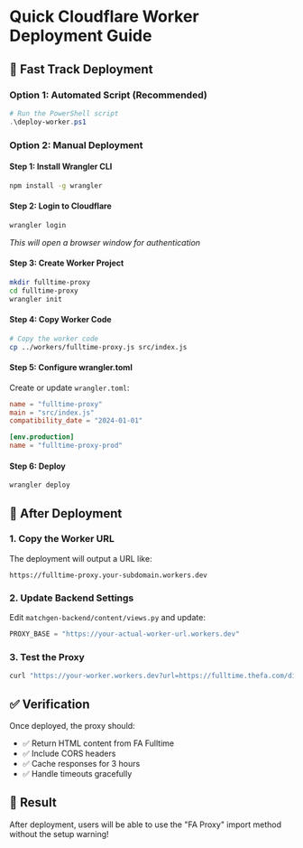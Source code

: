 # Quick Cloudflare Worker Deployment Guide

## 🚀 Fast Track Deployment

### Option 1: Automated Script (Recommended)
```powershell
# Run the PowerShell script
.\deploy-worker.ps1
```

### Option 2: Manual Deployment

#### Step 1: Install Wrangler CLI
```bash
npm install -g wrangler
```

#### Step 2: Login to Cloudflare
```bash
wrangler login
```
*This will open a browser window for authentication*

#### Step 3: Create Worker Project
```bash
mkdir fulltime-proxy
cd fulltime-proxy
wrangler init
```

#### Step 4: Copy Worker Code
```bash
# Copy the worker code
cp ../workers/fulltime-proxy.js src/index.js
```

#### Step 5: Configure wrangler.toml
Create or update `wrangler.toml`:
```toml
name = "fulltime-proxy"
main = "src/index.js"
compatibility_date = "2024-01-01"

[env.production]
name = "fulltime-proxy-prod"
```

#### Step 6: Deploy
```bash
wrangler deploy
```

## 🔧 After Deployment

### 1. Copy the Worker URL
The deployment will output a URL like:
```
https://fulltime-proxy.your-subdomain.workers.dev
```

### 2. Update Backend Settings
Edit `matchgen-backend/content/views.py` and update:
```python
PROXY_BASE = "https://your-actual-worker-url.workers.dev"
```

### 3. Test the Proxy
```bash
curl "https://your-worker.workers.dev?url=https://fulltime.thefa.com/displayTeam.html?id=562720767"
```

## ✅ Verification

Once deployed, the proxy should:
- ✅ Return HTML content from FA Fulltime
- ✅ Include CORS headers
- ✅ Cache responses for 3 hours
- ✅ Handle timeouts gracefully

## 🎯 Result

After deployment, users will be able to use the "FA Proxy" import method without the setup warning!
